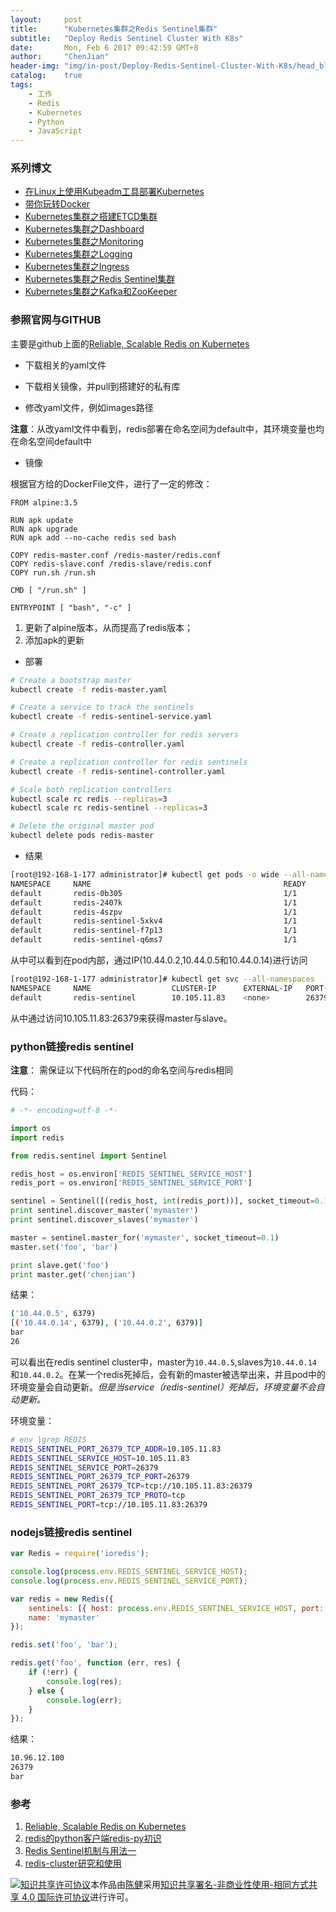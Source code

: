 ```yaml
---
layout:     post
title:      "Kubernetes集群之Redis Sentinel集群"
subtitle:   "Deploy Redis Sentinel Cluster With K8s"
date:       Mon, Feb 6 2017 09:42:59 GMT+8
author:     "ChenJian"
header-img: "img/in-post/Deploy-Redis-Sentinel-Cluster-With-K8s/head_blog.jpg"
catalog:    true
tags:
    - 工作
    - Redis
    - Kubernetes
    - Python
    - JavaScript
---
```


### 系列博文

- [在Linux上使用Kubeadm工具部署Kubernetes](https://o-my-chenjian.com/2016/12/08/Deploy-K8s-by-Kubeadm-on-Linux/)
- [带你玩转Docker](https://o-my-chenjian.com/2016/07/04/Easy-With-Docker/)
- [Kubernetes集群之搭建ETCD集群](https://o-my-chenjian.com/2017/04/08/Deploy-Etcd-Cluster/)
- [Kubernetes集群之Dashboard](https://o-my-chenjian.com/2017/04/08/Deploy-Dashboard-With-K8s/)
- [Kubernetes集群之Monitoring](https://o-my-chenjian.com/2017/04/08/Deploy-Monitoring-With-K8s/)
- [Kubernetes集群之Logging](https://o-my-chenjian.com/2017/04/08/Deploy-Logging-With-K8s/)
- [Kubernetes集群之Ingress](https://o-my-chenjian.com/2017/04/08/Deploy-Ingress-With-K8s/)
- [Kubernetes集群之Redis Sentinel集群](https://o-my-chenjian.com/2017/02/06/Deploy-Redis-Sentinel-Cluster-With-K8s/)
- [Kubernetes集群之Kafka和ZooKeeper](https://o-my-chenjian.com/2017/04/11/Deploy-Kafka-And-ZP-With-K8s/)

### 参照官网与GITHUB

主要是github上面的[Reliable, Scalable Redis on Kubernetes](https://github.com/kubernetes/kubernetes/tree/master/examples/storage/redis)

- 下载相关的yaml文件

- 下载相关镜像，并pull到搭建好的私有库

- 修改yaml文件，例如images路径 

**注意**：从改yaml文件中看到，redis部署在命名空间为default中，其环境变量也均在命名空间default中

- 镜像	

根据官方给的DockerFile文件，进行了一定的修改：

``` docker
FROM alpine:3.5

RUN apk update
RUN apk upgrade
RUN apk add --no-cache redis sed bash

COPY redis-master.conf /redis-master/redis.conf
COPY redis-slave.conf /redis-slave/redis.conf
COPY run.sh /run.sh

CMD [ "/run.sh" ]

ENTRYPOINT [ "bash", "-c" ]
```

1. 更新了alpine版本，从而提高了redis版本；
2. 添加apk的更新 

- 部署

``` bash
# Create a bootstrap master
kubectl create -f redis-master.yaml

# Create a service to track the sentinels
kubectl create -f redis-sentinel-service.yaml

# Create a replication controller for redis servers
kubectl create -f redis-controller.yaml

# Create a replication controller for redis sentinels
kubectl create -f redis-sentinel-controller.yaml

# Scale both replication controllers
kubectl scale rc redis --replicas=3
kubectl scale rc redis-sentinel --replicas=3

# Delete the original master pod
kubectl delete pods redis-master
```

- 结果

``` bash
[root@192-168-1-177 administrator]# kubectl get pods -o wide --all-namespaces
NAMESPACE     NAME                                           READY     STATUS    RESTARTS   AGE       IP              NODE
default       redis-0b305                                    1/1       Running   0          16d       10.44.0.2       192-168-1-178.node
default       redis-2407k                                    1/1       Running   0          16d       10.44.0.5       192-168-1-178.node
default       redis-4szpv                                    1/1       Running   0          54m       10.44.0.14      192-168-1-178.node
default       redis-sentinel-5xkv4                           1/1       Running   0          16d       10.44.0.6       192-168-1-178.node
default       redis-sentinel-f7p13                           1/1       Running   0          16d       10.44.0.3       192-168-1-178.node
default       redis-sentinel-q6ms7                           1/1       Running   0          16d       10.44.0.7       192-168-1-178.node
```

从中可以看到在pod内部，通过IP(10.44.0.2,10.44.0.5和10.44.0.14)进行访问

``` bash
[root@192-168-1-177 administrator]# kubectl get svc --all-namespaces
NAMESPACE     NAME                  CLUSTER-IP      EXTERNAL-IP   PORT(S)                         AGE
default       redis-sentinel        10.105.11.83    <none>        26379/TCP                       16d
```

从中通过访问10.105.11.83:26379来获得master与slave。

### python链接redis sentinel

**注意**： 需保证以下代码所在的pod的命名空间与redis相同

代码：

``` python
# -*- encoding=utf-8 -*-

import os
import redis

from redis.sentinel import Sentinel

redis_host = os.environ['REDIS_SENTINEL_SERVICE_HOST']
redis_port = os.environ['REDIS_SENTINEL_SERVICE_PORT']

sentinel = Sentinel([(redis_host, int(redis_port))], socket_timeout=0.1)
print sentinel.discover_master('mymaster')
print sentinel.discover_slaves('mymaster')

master = sentinel.master_for('mymaster', socket_timeout=0.1)
master.set('foo', 'bar')

print slave.get('foo')
print master.get('chenjian')
```

结果：

``` bash
('10.44.0.5', 6379)
[('10.44.0.14', 6379), ('10.44.0.2', 6379)]
bar
26
```

可以看出在redis sentinel cluster中，master为`10.44.0.5`,slaves为`10.44.0.14`和`10.44.0.2`。在某一个redis死掉后，会有新的master被选举出来，并且pod中的环境变量会自动更新。*但是当service（redis-sentinel）死掉后，环境变量不会自动更新。*

环境变量：

``` bash
# env |grep REDIS
REDIS_SENTINEL_PORT_26379_TCP_ADDR=10.105.11.83
REDIS_SENTINEL_SERVICE_HOST=10.105.11.83
REDIS_SENTINEL_SERVICE_PORT=26379
REDIS_SENTINEL_PORT_26379_TCP_PORT=26379
REDIS_SENTINEL_PORT_26379_TCP=tcp://10.105.11.83:26379
REDIS_SENTINEL_PORT_26379_TCP_PROTO=tcp
REDIS_SENTINEL_PORT=tcp://10.105.11.83:26379
```

### nodejs链接redis sentinel

``` javascript
var Redis = require('ioredis');

console.log(process.env.REDIS_SENTINEL_SERVICE_HOST);
console.log(process.env.REDIS_SENTINEL_SERVICE_PORT);

var redis = new Redis({
    sentinels: [{ host: process.env.REDIS_SENTINEL_SERVICE_HOST, port: process.env.REDIS_SENTINEL_SERVICE_PORT }],
    name: 'mymaster'
});

redis.set('foo', 'bar');

redis.get('foo', function (err, res) {
    if (!err) {
        console.log(res);
    } else {
        console.log(err);
    }
});
```

结果：

``` sh
10.96.12.100
26379
bar
```

### 参考

1. [Reliable, Scalable Redis on Kubernetes](https://github.com/kubernetes/kubernetes/tree/master/examples/storage/redis)
2. [redis的python客户端redis-py初识](http://www.tuicool.com/articles/FzmaeiY)
3. [Redis Sentinel机制与用法一](https://segmentfault.com/a/1190000002680804)
4. [redis-cluster研究和使用](http://hot66hot.iteye.com/blog/2050676)


<a rel="license" href="http://creativecommons.org/licenses/by-nc-sa/4.0/"><img alt="知识共享许可协议" style="border-width:0" src="https://i.creativecommons.org/l/by-nc-sa/4.0/88x31.png" /></a>本作品由<a xmlns:cc="http://creativecommons.org/ns#" href="https://o-my-chenjian.com/2017/02/06/Deploy-Redis-Sentinel-Cluster-With-K8s/" property="cc:attributionName" rel="cc:attributionURL">陈健</a>采用<a rel="license" href="http://creativecommons.org/licenses/by-nc-sa/4.0/">知识共享署名-非商业性使用-相同方式共享 4.0 国际许可协议</a>进行许可。
